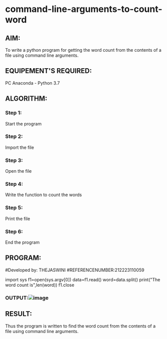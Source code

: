 # command-line-arguments-to-count-word
## AIM:
To write a python program for getting the word count from the contents of a file using command line arguments.
## EQUIPEMENT'S REQUIRED: 
PC
Anaconda - Python 3.7
## ALGORITHM: 
### Step 1:
Start the program
### Step 2: 
Import the file
### Step 3: 
Open the file
### Step 4:  
Write the function to count the words
### Step 5: 
Print the file
### Step 6: 
End the program
## PROGRAM:
#Developed by: THEJASWINI
#REFERENCENUMBER:212223110059

import sys
f1=open(sys.argv[0])
data=f1.read()
word=data.split()
print("The word count is",len(word))
f1.close
### OUTPUT:![image](https://github.com/thejaswinidhanaraj/command-line-arguments-to-count-word/assets/148514511/cd117221-7828-482b-9bc3-b9bcd54091f2)




## RESULT:
Thus the program is written to find the word count from the contents of a file using command line arguments.
